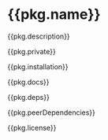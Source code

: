 # {{pkg.name}}

{{pkg.description}}

{{pkg.private}}

<!-- toc -->

{{pkg.installation}}

{{pkg.docs}}

{{pkg.deps}}

{{pkg.peerDependencies}}

{{pkg.license}}
